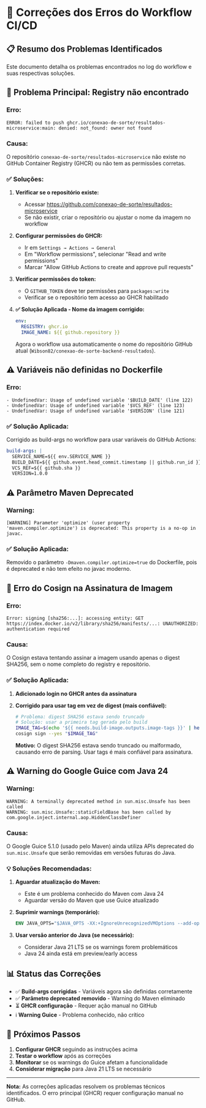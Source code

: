 # 🔧 Correções dos Erros do Workflow CI/CD

## 📋 Resumo dos Problemas Identificados

Este documento detalha os problemas encontrados no log do workflow e suas respectivas soluções.

## 🔴 Problema Principal: Registry não encontrado

### Erro:
```
ERROR: failed to push ghcr.io/conexao-de-sorte/resultados-microservice:main: denied: not_found: owner not found
```

### Causa:
O repositório `conexao-de-sorte/resultados-microservice` não existe no GitHub Container Registry (GHCR) ou não tem as permissões corretas.

### ✅ Soluções:

1. **Verificar se o repositório existe:**
   - Acessar https://github.com/conexao-de-sorte/resultados-microservice
   - Se não existir, criar o repositório ou ajustar o nome da imagem no workflow

2. **Configurar permissões do GHCR:**
   - Ir em `Settings → Actions → General`
   - Em "Workflow permissions", selecionar "Read and write permissions"
   - Marcar "Allow GitHub Actions to create and approve pull requests"

3. **Verificar permissões do token:**
   - O `GITHUB_TOKEN` deve ter permissões para `packages:write`
   - Verificar se o repositório tem acesso ao GHCR habilitado

4. **✅ Solução Aplicada - Nome da imagem corrigido:**
   ```yaml
   env:
     REGISTRY: ghcr.io
     IMAGE_NAME: ${{ github.repository }}
   ```
   
   Agora o workflow usa automaticamente o nome do repositório GitHub atual (`Wibson82/conexao-de-sorte-backend-resultados`).

## ⚠️ Variáveis não definidas no Dockerfile

### Erro:
```
- UndefinedVar: Usage of undefined variable '$BUILD_DATE' (line 122)
- UndefinedVar: Usage of undefined variable '$VCS_REF' (line 123) 
- UndefinedVar: Usage of undefined variable '$VERSION' (line 121)
```

### ✅ Solução Aplicada:
Corrigido as build-args no workflow para usar variáveis do GitHub Actions:

```yaml
build-args: |
  SERVICE_NAME=${{ env.SERVICE_NAME }}
  BUILD_DATE=${{ github.event.head_commit.timestamp || github.run_id }}
  VCS_REF=${{ github.sha }}
  VERSION=1.0.0
```

## ⚠️ Parâmetro Maven Deprecated

### Warning:
```
[WARNING] Parameter 'optimize' (user property 'maven.compiler.optimize') is deprecated: This property is a no-op in javac.
```

### ✅ Solução Aplicada:
Removido o parâmetro `-Dmaven.compiler.optimize=true` do Dockerfile, pois é deprecated e não tem efeito no javac moderno.

## 🔴 Erro do Cosign na Assinatura de Imagem

### Erro:
```
Error: signing [sha256:...]: accessing entity: GET https://index.docker.io/v2/library/sha256/manifests/...: UNAUTHORIZED: authentication required
```

### Causa:
O Cosign estava tentando assinar a imagem usando apenas o digest SHA256, sem o nome completo do registry e repositório.

### ✅ Solução Aplicada:

1. **Adicionado login no GHCR antes da assinatura**
2. **Corrigido para usar tag em vez de digest (mais confiável):**
   ```bash
   # Problema: digest SHA256 estava sendo truncado
   # Solução: usar a primeira tag gerada pelo build
   IMAGE_TAG=$(echo '${{ needs.build-image.outputs.image-tags }}' | head -n1)
   cosign sign --yes "$IMAGE_TAG"
   ```
   
   **Motivo:** O digest SHA256 estava sendo truncado ou malformado, causando erro de parsing. Usar tags é mais confiável para assinatura.

## ⚠️ Warning do Google Guice com Java 24

### Warning:
```
WARNING: A terminally deprecated method in sun.misc.Unsafe has been called
WARNING: sun.misc.Unsafe::staticFieldBase has been called by com.google.inject.internal.aop.HiddenClassDefiner
```

### Causa:
O Google Guice 5.1.0 (usado pelo Maven) ainda utiliza APIs deprecated do `sun.misc.Unsafe` que serão removidas em versões futuras do Java.

### 💡 Soluções Recomendadas:

1. **Aguardar atualização do Maven:**
   - Este é um problema conhecido do Maven com Java 24
   - Aguardar versão do Maven que use Guice atualizado

2. **Suprimir warnings (temporário):**
   ```dockerfile
   ENV JAVA_OPTS="$JAVA_OPTS -XX:+IgnoreUnrecognizedVMOptions --add-opens=java.base/sun.misc=ALL-UNNAMED"
   ```

3. **Usar versão anterior do Java (se necessário):**
   - Considerar Java 21 LTS se os warnings forem problemáticos
   - Java 24 ainda está em preview/early access

## 📊 Status das Correções

- ✅ **Build-args corrigidas** - Variáveis agora são definidas corretamente
- ✅ **Parâmetro deprecated removido** - Warning do Maven eliminado
- ⏳ **GHCR configuração** - Requer ação manual no GitHub
- ℹ️ **Warning Guice** - Problema conhecido, não crítico

## 🚀 Próximos Passos

1. **Configurar GHCR** seguindo as instruções acima
2. **Testar o workflow** após as correções
3. **Monitorar** se os warnings do Guice afetam a funcionalidade
4. **Considerar migração** para Java 21 LTS se necessário

---

**Nota:** As correções aplicadas resolvem os problemas técnicos identificados. O erro principal (GHCR) requer configuração manual no GitHub.